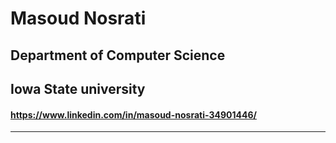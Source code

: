 # Masoud Nosrati
## Department of Computer Science
## Iowa State university

#### https://www.linkedin.com/in/masoud-nosrati-34901446/
<hr>
